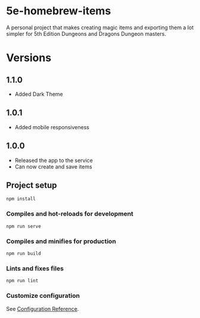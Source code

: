 # 5e-homebrew-items
A personal project that makes creating magic items and exporting them a lot simpler for 5th Edition Dungeons and Dragons Dungeon masters.


# Versions

## 1.1.0
- Added Dark Theme

## 1.0.1
- Added mobile responsiveness

## 1.0.0
- Released the app to the service
- Can now create and save items


## Project setup
```
npm install
```

### Compiles and hot-reloads for development
```
npm run serve
```

### Compiles and minifies for production
```
npm run build
```

### Lints and fixes files
```
npm run lint
```

### Customize configuration
See [Configuration Reference](https://cli.vuejs.org/config/).
